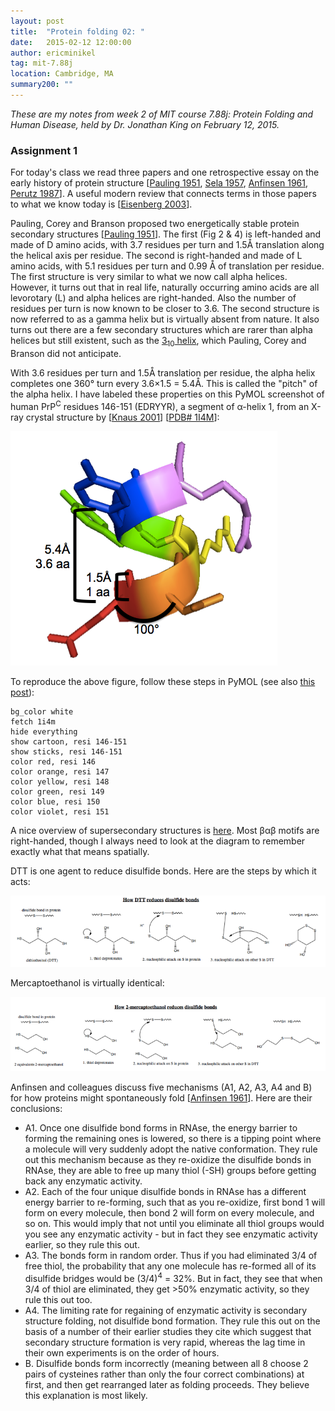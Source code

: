 ```yaml
---
layout: post
title:  "Protein folding 02: "
date:   2015-02-12 12:00:00
author: ericminikel
tag: mit-7.88j
location: Cambridge, MA
summary200: ""
---
```


*These are my notes from week 2 of MIT course 7.88j: Protein Folding and Human Disease, held by Dr. Jonathan King on February 12, 2015.*

### Assignment 1

For today's class we read three papers and one retrospective essay on the early history of protein structure [[Pauling 1951], [Sela 1957], [Anfinsen 1961], [Perutz 1987]]. A useful modern review that connects terms in those papers to what we know today is [[Eisenberg 2003]].

Pauling, Corey and Branson proposed two energetically stable protein secondary structures [[Pauling 1951]]. The first (Fig 2 & 4) is left-handed and made of D amino acids, with 3.7 residues per turn and 1.5&Aring; translation along the helical axis per residue. The second is right-handed and made of L amino acids, with 5.1 residues per turn and 0.99 &Aring; of translation per residue. The first structure is very similar to what we now call alpha helices. However, it turns out that in real life, naturally occurring amino acids are all levorotary (L) and alpha helices are right-handed. Also the number of residues per turn is now known to be closer to 3.6. The second structure is now referred to as a gamma helix but is virtually absent from nature. It also turns out there are a few secondary structures which are rarer than alpha helices but still existent, such as the [3<sub>10</sub> helix](http://en.wikipedia.org/wiki/310_helix), which Pauling, Corey and Branson did not anticipate.

With 3.6 residues per turn and 1.5&Aring; translation per residue, the alpha helix completes one 360&deg; turn every 3.6&times;1.5 = 5.4&Aring;. This is called the "pitch" of the alpha helix. I have labeled these properties on this PyMOL screenshot of human PrP<sup>C</sup> residues 146-151 (EDRYYR), a segment of &alpha;-helix 1, from an X-ray crystal structure by [[Knaus 2001]] \[[PDB# 1I4M](http://pdb.org/pdb/explore/explore.do?structureId=1I4M)\]:

![](/media/2015/02/huprp-146-151-labeled.png)

To reproduce the above figure, follow these steps in PyMOL (see also [this post](/2014/12/21/structures-of-prpc/)):

```
bg_color white
fetch 1i4m
hide everything
show cartoon, resi 146-151
show sticks, resi 146-151
color red, resi 146
color orange, resi 147
color yellow, resi 148
color green, resi 149
color blue, resi 150
color violet, resi 151
```

A nice overview of supersecondary structures is [here](http://www.acsu.buffalo.edu/~sjpark6/pednotes/Motifs.pdf). Most &beta;&alpha;&beta; motifs are right-handed, though I always need to look at the diagram to remember exactly what that means spatially.

DTT is one agent to reduce disulfide bonds. Here are the steps by which it acts:

![](/media/2015/02/dtt-mechanism.png)

Mercaptoethanol is virtually identical:

![](/media/2015/02/mercaptoethanol-mechanism.png)

Anfinsen and colleagues discuss five mechanisms (A1, A2, A3, A4 and B) for how proteins might spontaneously fold [[Anfinsen 1961]]. Here are their conclusions:

+ A1. Once one disulfide bond forms in RNAse, the energy barrier to forming the remaining ones is lowered, so there is a tipping point where a molecule will very suddenly adopt the native conformation. They rule out this mechanism because as they re-oxidize the disulfide bonds in RNAse, they are able to free up many thiol (-SH) groups before getting back any enzymatic activity.
+ A2. Each of the four unique disulfide bonds in RNAse has a different energy barrier to re-forming, such that as you re-oxidize, first bond 1 will form on every molecule, then bond 2 will form on every molecule, and so on. This would imply that not until you eliminate all thiol groups would you see any enzymatic activity - but in fact they see enzymatic activity earlier, so they rule this out.
+ A3. The bonds form in random order. Thus if you had eliminated 3/4 of free thiol, the probability that any one molecule has re-formed all of its disulfide bridges would be (3/4)<sup>4</sup> = 32%. But in fact, they see that when 3/4 of thiol are eliminated, they get >50% enzymatic activity, so they rule this out too.
+ A4. The limiting rate for regaining of enzymatic activity is secondary structure folding, not disulfide bond formation. They rule this out on the basis of a number of their earlier studies they cite which suggest that secondary structure formation is very rapid, whereas the lag time in their own experiments is on the order of hours.
+ B. Disulfide bonds form incorrectly (meaning between all 8 choose 2 pairs of cysteines rather than only the four correct combinations) at first, and then get rearranged later as folding proceeds. They believe this explanation is most likely.


[Eisenberg 2003]: http://www.ncbi.nlm.nih.gov/pubmed/12966187 "Eisenberg D. The discovery of the alpha-helix and beta-sheet, the principal structural features of proteins. Proc Natl Acad Sci U S A. 2003 Sep 30;100(20):11207-10. Epub 2003 Sep 9. PubMed PMID: 12966187; PubMed Central PMCID: PMC208735."

[Pauling 1951]: http://www.ncbi.nlm.nih.gov/pubmed/14816373 "PAULING L, COREY RB, BRANSON HR. The structure of proteins; two hydrogen-bonded helical configurations of the polypeptide chain. Proc Natl Acad Sci U S A. 1951 Apr;37(4):205-11. PubMed PMID: 14816373; PubMed Central PMCID: PMC1063337."

[Sela 1957]: http://www.ncbi.nlm.nih.gov/pubmed/13421663 "SELA M, WHITE FH Jr, ANFINSEN CB. Reductive cleavage of disulfide bridges in ribonuclease. Science. 1957 Apr 12;125(3250):691-2. PubMed PMID: 13421663."

[Anfinsen 1961]: http://www.ncbi.nlm.nih.gov/pubmed/13683522/ "ANFINSEN CB, HABER E, SELA M, WHITE FH Jr. The kinetics of formation of native ribonuclease during oxidation of the reduced polypeptide chain. Proc Natl Acad Sci U S A. 1961 Sep 15;47:1309-14. PubMed PMID: 13683522; PubMed Central PMCID: PMC223141."

[Perutz 1987]: http://www.the-scientist.com/?articles.view/articleNo/8440/title/-I-Wish-I-d-Made-You-Angry-Earlier-/ "Perutz. February 23, 1987. 'I Wish I'd Made You Angry Earlier'"

[Knaus 2001]: http://www.ncbi.nlm.nih.gov/pubmed/11524679 "Knaus KJ, Morillas M, Swietnicki W, Malone M, Surewicz WK, Yee VC. Crystal structure of the human prion protein reveals a mechanism for oligomerization. Nat Struct Biol. 2001 Sep;8(9):770-4. PubMed PMID: 11524679."
